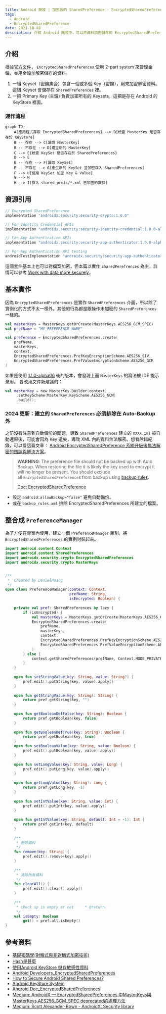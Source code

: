 ```yaml
---
title: Android 開發 | 加密版的 SharedPreference - EncryptedSharedPreferences
tags:
  - Android
  - EncryptedSharedPreference
date: 2021-10-08
description: 介紹 Android 開發中，可以將資料加密儲存的 EncryptedSharedPreferences
---
```


## 介紹

根據[官方文件](https://developer.android.com/topic/security/data.md#key-management)， `EncryptedSharedPreferences` 使用 2-part system 來管理金鑰，並用金鑰加解密儲存的資料。

1. 一組 Keyset（密鑰集合）包含一個或多個 Key（密鑰），用來加密解密資料。這組 Keyset 會儲存在 `SharedPreferences` 裡。
2. 一把 Primary Key (主鑰) 負責加密所有的 Keysets，這把是存在 Android 的 KeyStore 裡面。

### 運作流程

```mermaid
graph TD;
    A[應用程式存取 EncryptedSharedPreferences] --> B{檢查 MasterKey 是否存在於 KeyStore}
    B -- 存在 --> C[讀取 MasterKey]
    B -- 不存在 --> D[建立新的 MasterKey]
    C --> E{檢查 KeySet 是否存在於 SharedPreferences}
    D --> E
    E -- 存在 --> F[讀取 KeySet]
    E -- 不存在 --> G[產生新的 KeySet 並加密存入 SharedPreferences]
    F --> H[使用 KeySet 加密 Key & Value]
    G --> H
    H --> I[存入 shared_prefs/*.xml 已加密的數據]
```

## 資源引用

```groovy
// Encrypted SharedPreference
implementation "androidx.security:security-crypto:1.0.0"

// For Identity Credential APIs
implementation "androidx.security:security-identity-credential:1.0.0-alpha03"

// For App Authentication APIs
implementation "androidx.security:security-app-authenticator:1.0.0-alpha02"

// For App Authentication API testing
androidTestImplementation "androidx.security:security-app-authenticator:1.0.0-alpha02"
```

這個套件基本上也可以對檔案加密，但本篇以實作 `SharedPerefrences` 為主，詳情可以參考 [Work with data more securely](https://developer.android.com/topic/security/data#kotlin)。

## 基本實作

因為 `EncryptedSharedPreferences` 是實作 `SharedPreferences` 介面，所以除了實例化的方式不太一樣外，其他的行為都是跟操作未加密的 `SharedPreferences` 一樣的。

```kotlin
val masterKeys = MasterKeys.getOrCreate(MasterKeys.AES256_GCM_SPEC)
val prefName = "MY_PREFERENCE_NAME"

val preference = EncryptedSharedPreferences.create(
    prefName,
    masterKeys,
    context,
    EncryptedSharedPreferences.PrefKeyEncryptionScheme.AES256_SIV,
    EncryptedSharedPreferences.PrefValueEncryptionScheme.AES256_GCM
)
```

如果是使用 [1.1.0-alpha06](https://developer.android.com/jetpack/androidx/releases/security#1.1.0-alpha06) 後的版本，會發現上面 `MasterKeys` 的寫法被 IDE 提示棄用。
要改用文件新建議的：

```kotlin
val masterKey = new MasterKey.Builder(context)
     .setKeyScheme(MasterKey.KeyScheme.AES256_GCM)
     .build();
```

### 2024 更新：建立的 `SharedPreferences` 必須排除在 Auto-Backup 外

之前沒有注意到自動備份的問題，導致 `SharedPreferences` 建立的 `XXXX.xml` 被自動還原後，可能會因為 Key 遺失，導致 XML 內的資料無法解密。想看除錯紀錄，可以看這篇文章： [Android EncryptedSharedPreference 系統升級後無法解密的錯誤與解決方案](/../posts/2025/android-encryptedsharedpreference-error/)。

> **WARNING**: The preference file should not be backed up with Auto Backup. When restoring the file it is likely the key used to encrypt it will no longer be present. You should exclude all `EncryptedSharedPreference`s from backup using [backup rules](https://developer.android.com/guide/topics/data/autobackup#IncludingFiles).
> 
>  [Doc: EncryptedSharedPreference](https://developer.android.com/reference/androidx/security/crypto/EncryptedSharedPreferences)

- 設定 `android:allowBackup="false"` 避免自動備份。 
- 或在 `backup_rules.xml` 排除 EncryptedSharedPreferences 所建立的檔案。

## 整合成 `PreferenceManager`

為了方便在專案內使用，建立一個 `PreferenceManager` 類別，將 `EncryptedSharedPreferences` 的實例封裝起來。

```kotlin
import android.content.Context  
import android.content.SharedPreferences  
import androidx.security.crypto.EncryptedSharedPreferences  
import androidx.security.crypto.MasterKeys


/**
 *  Created by DanielHuang
 */
open class PreferenceManager(context: Context,  
                             prefName: String,  
                             isEncrypted: Boolean) {  
  
    private val pref: SharedPreferences by lazy {  
        if (isEncrypted) {  
            val masterKeys = MasterKeys.getOrCreate(MasterKeys.AES256_GCM_SPEC)  
            EncryptedSharedPreferences.create(  
                prefName,  
                masterKeys,  
                context,  
                EncryptedSharedPreferences.PrefKeyEncryptionScheme.AES256_SIV,  
                EncryptedSharedPreferences.PrefValueEncryptionScheme.AES256_GCM  
            )  
        } else {  
            context.getSharedPreferences(prefName, Context.MODE_PRIVATE)  
        }  
    }  
  
    open fun setStringValue(key: String, value: String?) {  
        pref.edit().putString(key, value).apply()  
    }  
  
    open fun getStringValue(key: String): String? {  
        return pref.getString(key, "")  
    }  
  
    open fun getBooleanDefFalse(key: String): Boolean {  
        return pref.getBoolean(key, false)  
    }  
  
    open fun getBooleanDefTrue(key: String): Boolean {  
        return pref.getBoolean(key, true)  
    }  
    open fun setBooleanValue(key: String, value: Boolean) {  
        pref.edit().putBoolean(key, value).apply()  
    }  
  
    open fun setLongValue(key: String, value: Long) {  
        pref.edit().putLong(key, value).apply()  
    }  
  
    open fun getLongValue(key: String): Long {  
        return pref.getLong(key, -1)  
    }  
  
    open fun setIntValue(key: String, value: Int) {  
        pref.edit().putInt(key, value).apply()  
    }  
  
    open fun getIntValue(key: String, default: Int = -1): Int {  
        return pref.getInt(key, default)  
    }  
  
    /**  
     * 刪除資料  
     */  
    fun remove(key: String) {  
        pref.edit().remove(key).apply()  
    }  
  
    /**  
     * 清除所有資料  
     */  
    fun clearAll() {  
        pref.edit().clear().apply()  
    }  
  
    /**  
     * check sp is empty or not     * @return  
     */  
    val isEmpty: Boolean  
        get() = pref.all.isEmpty()  
}
```

## 參考資料

- [基礎密碼學(對稱式與非對稱式加密技術)](https://medium.com/@RiverChan/%E5%9F%BA%E7%A4%8E%E5%AF%86%E7%A2%BC%E5%AD%B8-%E5%B0%8D%E7%A8%B1%E5%BC%8F%E8%88%87%E9%9D%9E%E5%B0%8D%E7%A8%B1%E5%BC%8F%E5%8A%A0%E5%AF%86%E6%8A%80%E8%A1%93-de25fd5fa537)
- [Hash是甚麼](https://blockbar.io/blockchain/hash%E6%98%AF%E4%BB%80%E9%BA%BC-what-is-hash/)
- [使用Android KeyStore 儲存敏感性資料](https://medium.com/joe-tsai/%E4%BD%BF%E7%94%A8keystore-%E5%84%B2%E5%AD%98%E6%95%8F%E6%84%9F%E6%80%A7%E8%B3%87%E6%96%99-92ad9b236e58)
- [Android Developers_EncryptedSharedPreferences](https://developer.android.com/topic/security/data#edit-shared-preferences)
- [How to Secure Android Shared Preferences?](https://stackoverflow.com/questions/30148729/how-to-secure-android-shared-preferences)
- [Android KeyStore System](https://developer.android.com/training/articles/keystore)
- [Android Doc_EncryptedSharedPreferences](https://developer.android.com/reference/androidx/security/crypto/EncryptedSharedPreferences)
- [Medium: AndroidX — EncryptedSharedPreferences 中MasterKeys與MasterKeys.AES256_GCM_SPEC deprecated的處理方法](https://jefflin1982.medium.com/androidx-encryptedsharedpreferences-%E4%B8%ADmasterkeys%E8%88%87masterkeys-aes256-gcm-spec-deprecated%E7%9A%84%E8%99%95%E7%90%86%E6%96%B9%E6%B3%95-29b1465fcc3e)
- [Medium: Scott Alexander-Bown - AndroidX: Security library](https://medium.com/@scottyab/androidx-security-d43b6f1e083e)
